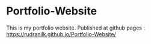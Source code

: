 # Portfolio-Website
This is my portfolio website.
Published at github pages : https://rudranilk.github.io/Portfolio-Website/
